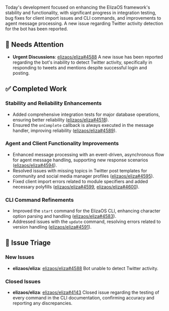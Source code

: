 Today's development focused on enhancing the ElizaOS framework's stability and functionality, with significant progress in integration testing, bug fixes for client import issues and CLI commands, and improvements to agent message processing. A new issue regarding Twitter activity detection for the bot has been reported.

## 🚨 Needs Attention 
- **Urgent Discussions**: [elizaos/eliza#4588](https://github.com/elizaos/eliza/issues/4588) A new issue has been reported regarding the bot's inability to detect Twitter activity, specifically in responding to tweets and mentions despite successful login and posting.

## ✅ Completed Work
### Stability and Reliability Enhancements
- Added comprehensive integration tests for major database operations, ensuring better reliability ([elizaos/eliza#4518](https://github.com/elizaos/eliza/pull/4518)).
- Ensured the `onComplete` callback is always executed in the message handler, improving reliability ([elizaos/eliza#4589](https://github.com/elizaos/eliza/pull/4589)).

### Agent and Client Functionality Improvements
- Enhanced message processing with an event-driven, asynchronous flow for agent message handling, supporting new response scenarios ([elizaos/eliza#4594](https://github.com/elizaos/eliza/pull/4594)).
- Resolved issues with missing topics in Twitter post templates for community and social media manager profiles ([elizaos/eliza#4595](https://github.com/elizaos/eliza/pull/4595)).
- Fixed client import errors related to module specifiers and added necessary polyfills ([elizaos/eliza#4599](https://github.com/elizaos/eliza/pull/4599), [elizaos/eliza#4600](https://github.com/elizaos/eliza/pull/4600)).

### CLI Command Refinements
- Improved the `start` command for the ElizaOS CLI, enhancing character option parsing and handling ([elizaos/eliza#4583](https://github.com/elizaos/eliza/pull/4583)).
- Addressed issues with the `update` command, resolving errors related to version handling ([elizaos/eliza#4591](https://github.com/elizaos/eliza/pull/4591)).

## 🐞 Issue Triage
### New Issues
- **elizaos/eliza**: [elizaos/eliza#4588](https://github.com/elizaos/eliza/issues/4588) Bot unable to detect Twitter activity.

### Closed Issues
- **elizaos/eliza**: [elizaos/eliza#4143](https://github.com/elizaos/eliza/issues/4143) Closed issue regarding the testing of every command in the CLI documentation, confirming accuracy and reporting any discrepancies.